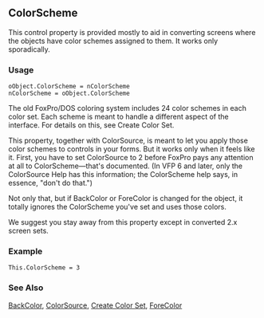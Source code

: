## ColorScheme

This control property is provided mostly to aid in converting screens where the objects have color schemes assigned to them. It works only sporadically.

### Usage

```foxpro
oObject.ColorScheme = nColorScheme
nColorScheme = oObject.ColorScheme
```

The old FoxPro/DOS coloring system includes 24 color schemes in each color set. Each scheme is meant to handle a different aspect of the interface. For details on this, see Create Color Set.

This property, together with ColorSource, is meant to let you apply those color schemes to controls in your forms. But it works only when it feels like it. First, you have to set ColorSource to 2 before FoxPro pays any attention at all to ColorScheme&mdash;that's documented. (In VFP 6 and later, only the ColorSource Help has this information; the ColorScheme help says, in essence, "don't do that.")

Not only that, but if BackColor or ForeColor is changed for the object, it totally ignores the ColorScheme you've set and uses those colors. 

We suggest you stay away from this property except in converted 2.x screen sets.

### Example

```foxpro
This.ColorScheme = 3
```
### See Also

[BackColor](s4g335.md), [ColorSource](s4g582.md), [Create Color Set](s4g106.md), [ForeColor](s4g335.md)